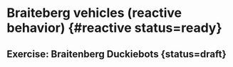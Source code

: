 
# Braiteberg vehicles (reactive behavior) {#reactive status=ready}
 
 
<minitoc/>



## Exercise: Braitenberg Duckiebots  {status=draft}
